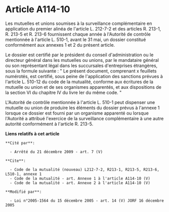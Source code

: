 # Article A114-10

Les mutuelles et unions soumises à la surveillance complémentaire en application du premier alinéa de l'article L. 212-7-2 et
des articles R. 213-1, R. 213-5 et R. 213-6 fournissent chaque année à l'Autorité de contrôle mentionnée à l'article L.
510-1, avant le 31 mai, un dossier constitué conformément aux annexes 1 et 2 du présent article. 

Le dossier est certifié par le président du conseil d'administration ou le directeur général dans les mutuelles ou unions,
par le mandataire général ou son représentant légal dans les succursales d'entreprises étrangères, sous la formule suivante :
" Le présent document, comprenant x feuillets numérotés, est certifié, sous peine de l'application des sanctions prévues à
l'article L. 510-12 du code de la mutualité, conforme aux écritures de la mutuelle ou union et de ses organismes apparentés,
et aux dispositions de la section VI du chapitre IV du livre Ier du même code. " 

L'Autorité de contrôle mentionnée à l'article L. 510-1 peut dispenser une mutuelle ou union de produire les éléments du
dossier prévus à l'annexe 1 lorsque ce dossier est fourni par un organisme apparenté ou lorsque l'Autorité a attribué
l'exercice de la surveillance complémentaire à une autre autorité conformément à l'article R. 213-5.

**Liens relatifs à cet article**

	**Cité par**:

	  - Arrêté du 21 décembre 2009 - art. 7 (V)

	**Cite**:

	  - Code de la mutualité (nouveau) L212-7-2, R213-1, R213-5, R213-6, L510-1, annexe 1
	  - Code de la mutualité - art. Annexe 1 à l'article A114-10 (V)
	  - Code de la mutualité - art. Annexe 2 à l'article A114-10 (V)

	**Modifié par**:

	  - Loi n°2005-1564 du 15 décembre 2005 - art. 14 (V) JORF 16 décembre 2005
